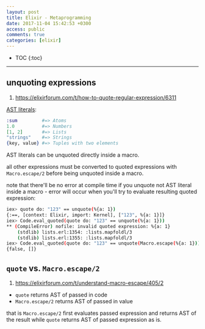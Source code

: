 ```yaml
---
layout: post
title: Elixir - Metaprogramming
date: 2017-11-04 15:42:53 +0300
access: public
comments: true
categories: [elixir]
---
```


<!-- more -->

* TOC
{:toc}
<hr>

## unquoting expressions

1. <https://elixirforum.com/t/how-to-quote-regular-expression/6311>

[AST literals](https://elixir-lang.org/getting-started/meta/quote-and-unquote.html):

```elixir
:sum         #=> Atoms
1.0          #=> Numbers
[1, 2]       #=> Lists
"strings"    #=> Strings
{key, value} #=> Tuples with two elements
```

AST literals can be unquoted directly inside a macro.

all other expressions must be converted to quoted expressions
with `Macro.escape/2` before being unquoted inside a macro.

note that there'll be no error at compile time if you unquote
not AST literal inside a macro - error will occur when you'll
try to evaluate resulting quoted expression:

```sh
iex> quote do: "123" == unquote(%{a: 1})
{:==, [context: Elixir, import: Kernel], ["123", %{a: 1}]}
iex> Code.eval_quoted(quote do: "123" == unquote(%{a: 1}))
** (CompileError) nofile: invalid quoted expression: %{a: 1}
    (stdlib) lists.erl:1354: :lists.mapfoldl/3
    (stdlib) lists.erl:1355: :lists.mapfoldl/3
iex> Code.eval_quoted(quote do: "123" == unquote(Macro.escape(%{a: 1})))
{false, []}
```

## `quote` vs. `Macro.escape/2`

1. <https://elixirforum.com/t/understand-macro-escape/405/2>

- `quote` returns AST of passed in code
- `Macro.escape/2` returns AST of passed in value

that is `Macro.escape/2` first evaluates passed expression and returns
AST of the result while `quote` returns AST of passed expression as is.
